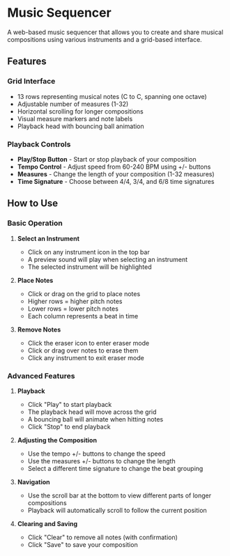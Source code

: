 # Music Sequencer

A web-based music sequencer that allows you to create and share musical compositions using various instruments and a grid-based interface.

## Features

### Grid Interface
- 13 rows representing musical notes (C to C, spanning one octave)
- Adjustable number of measures (1-32)
- Horizontal scrolling for longer compositions
- Visual measure markers and note labels
- Playback head with bouncing ball animation

### Playback Controls
- **Play/Stop Button** - Start or stop playback of your composition
- **Tempo Control** - Adjust speed from 60-240 BPM using +/- buttons
- **Measures** - Change the length of your composition (1-32 measures)
- **Time Signature** - Choose between 4/4, 3/4, and 6/8 time signatures

## How to Use

### Basic Operation
1. **Select an Instrument**
   - Click on any instrument icon in the top bar
   - A preview sound will play when selecting an instrument
   - The selected instrument will be highlighted

2. **Place Notes**
   - Click or drag on the grid to place notes
   - Higher rows = higher pitch notes
   - Lower rows = lower pitch notes
   - Each column represents a beat in time

3. **Remove Notes**
   - Click the eraser icon to enter eraser mode
   - Click or drag over notes to erase them
   - Click any instrument to exit eraser mode

### Advanced Features

1. **Playback**
   - Click "Play" to start playback
   - The playback head will move across the grid
   - A bouncing ball will animate when hitting notes
   - Click "Stop" to end playback

2. **Adjusting the Composition**
   - Use the tempo +/- buttons to change the speed
   - Use the measures +/- buttons to change the length
   - Select a different time signature to change the beat grouping

3. **Navigation**
   - Use the scroll bar at the bottom to view different parts of longer compositions
   - Playback will automatically scroll to follow the current position

4. **Clearing and Saving**
   - Click "Clear" to remove all notes (with confirmation)
   - Click "Save" to save your composition


